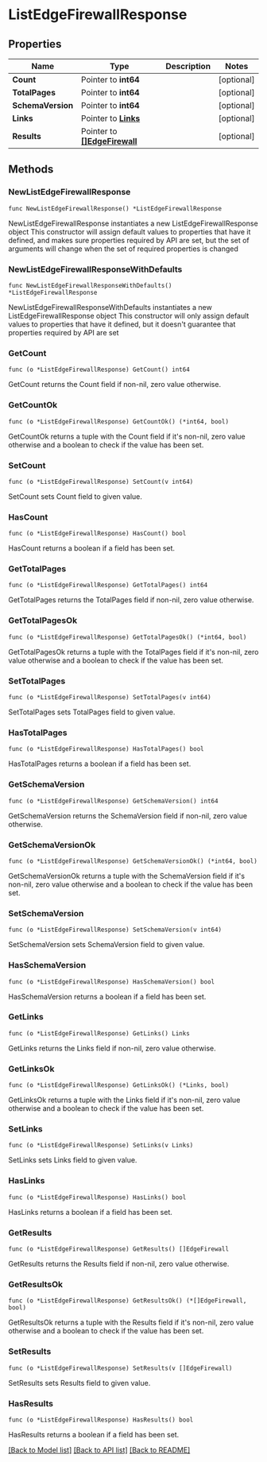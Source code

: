# ListEdgeFirewallResponse

## Properties

Name | Type | Description | Notes
------------ | ------------- | ------------- | -------------
**Count** | Pointer to **int64** |  | [optional] 
**TotalPages** | Pointer to **int64** |  | [optional] 
**SchemaVersion** | Pointer to **int64** |  | [optional] 
**Links** | Pointer to [**Links**](Links.md) |  | [optional] 
**Results** | Pointer to [**[]EdgeFirewall**](EdgeFirewall.md) |  | [optional] 

## Methods

### NewListEdgeFirewallResponse

`func NewListEdgeFirewallResponse() *ListEdgeFirewallResponse`

NewListEdgeFirewallResponse instantiates a new ListEdgeFirewallResponse object
This constructor will assign default values to properties that have it defined,
and makes sure properties required by API are set, but the set of arguments
will change when the set of required properties is changed

### NewListEdgeFirewallResponseWithDefaults

`func NewListEdgeFirewallResponseWithDefaults() *ListEdgeFirewallResponse`

NewListEdgeFirewallResponseWithDefaults instantiates a new ListEdgeFirewallResponse object
This constructor will only assign default values to properties that have it defined,
but it doesn't guarantee that properties required by API are set

### GetCount

`func (o *ListEdgeFirewallResponse) GetCount() int64`

GetCount returns the Count field if non-nil, zero value otherwise.

### GetCountOk

`func (o *ListEdgeFirewallResponse) GetCountOk() (*int64, bool)`

GetCountOk returns a tuple with the Count field if it's non-nil, zero value otherwise
and a boolean to check if the value has been set.

### SetCount

`func (o *ListEdgeFirewallResponse) SetCount(v int64)`

SetCount sets Count field to given value.

### HasCount

`func (o *ListEdgeFirewallResponse) HasCount() bool`

HasCount returns a boolean if a field has been set.

### GetTotalPages

`func (o *ListEdgeFirewallResponse) GetTotalPages() int64`

GetTotalPages returns the TotalPages field if non-nil, zero value otherwise.

### GetTotalPagesOk

`func (o *ListEdgeFirewallResponse) GetTotalPagesOk() (*int64, bool)`

GetTotalPagesOk returns a tuple with the TotalPages field if it's non-nil, zero value otherwise
and a boolean to check if the value has been set.

### SetTotalPages

`func (o *ListEdgeFirewallResponse) SetTotalPages(v int64)`

SetTotalPages sets TotalPages field to given value.

### HasTotalPages

`func (o *ListEdgeFirewallResponse) HasTotalPages() bool`

HasTotalPages returns a boolean if a field has been set.

### GetSchemaVersion

`func (o *ListEdgeFirewallResponse) GetSchemaVersion() int64`

GetSchemaVersion returns the SchemaVersion field if non-nil, zero value otherwise.

### GetSchemaVersionOk

`func (o *ListEdgeFirewallResponse) GetSchemaVersionOk() (*int64, bool)`

GetSchemaVersionOk returns a tuple with the SchemaVersion field if it's non-nil, zero value otherwise
and a boolean to check if the value has been set.

### SetSchemaVersion

`func (o *ListEdgeFirewallResponse) SetSchemaVersion(v int64)`

SetSchemaVersion sets SchemaVersion field to given value.

### HasSchemaVersion

`func (o *ListEdgeFirewallResponse) HasSchemaVersion() bool`

HasSchemaVersion returns a boolean if a field has been set.

### GetLinks

`func (o *ListEdgeFirewallResponse) GetLinks() Links`

GetLinks returns the Links field if non-nil, zero value otherwise.

### GetLinksOk

`func (o *ListEdgeFirewallResponse) GetLinksOk() (*Links, bool)`

GetLinksOk returns a tuple with the Links field if it's non-nil, zero value otherwise
and a boolean to check if the value has been set.

### SetLinks

`func (o *ListEdgeFirewallResponse) SetLinks(v Links)`

SetLinks sets Links field to given value.

### HasLinks

`func (o *ListEdgeFirewallResponse) HasLinks() bool`

HasLinks returns a boolean if a field has been set.

### GetResults

`func (o *ListEdgeFirewallResponse) GetResults() []EdgeFirewall`

GetResults returns the Results field if non-nil, zero value otherwise.

### GetResultsOk

`func (o *ListEdgeFirewallResponse) GetResultsOk() (*[]EdgeFirewall, bool)`

GetResultsOk returns a tuple with the Results field if it's non-nil, zero value otherwise
and a boolean to check if the value has been set.

### SetResults

`func (o *ListEdgeFirewallResponse) SetResults(v []EdgeFirewall)`

SetResults sets Results field to given value.

### HasResults

`func (o *ListEdgeFirewallResponse) HasResults() bool`

HasResults returns a boolean if a field has been set.


[[Back to Model list]](../README.md#documentation-for-models) [[Back to API list]](../README.md#documentation-for-api-endpoints) [[Back to README]](../README.md)


